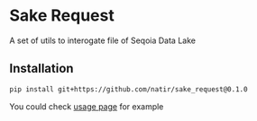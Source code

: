 # Sake Request

A set of utils to interogate file of Seqoia Data Lake

## Installation

```bash
pip install git+https://github.com/natir/sake_request@0.1.0
```

You could check [usage page](https://natir.github.io/sake_request/usage/) for example
